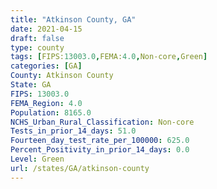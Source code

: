 ```yaml
---
title: "Atkinson County, GA"
date: 2021-04-15
draft: false
type: county
tags: [FIPS:13003.0,FEMA:4.0,Non-core,Green]
categories: [GA]
County: Atkinson County
State: GA
FIPS: 13003.0
FEMA_Region: 4.0
Population: 8165.0
NCHS_Urban_Rural_Classification: Non-core
Tests_in_prior_14_days: 51.0
Fourteen_day_test_rate_per_100000: 625.0
Percent_Positivity_in_prior_14_days: 0.0
Level: Green
url: /states/GA/atkinson-county
---
```



